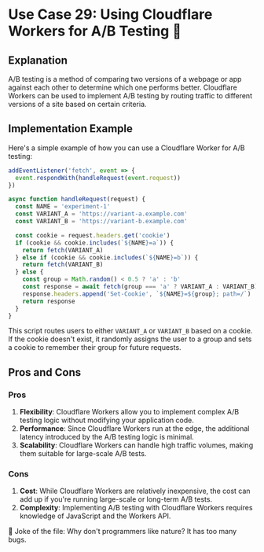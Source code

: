 # Use Case 29: Using Cloudflare Workers for A/B Testing 🧪

## Explanation

A/B testing is a method of comparing two versions of a webpage or app against each other to determine which one performs better. Cloudflare Workers can be used to implement A/B testing by routing traffic to different versions of a site based on certain criteria.

## Implementation Example

Here's a simple example of how you can use a Cloudflare Worker for A/B testing:

```javascript
addEventListener('fetch', event => {
  event.respondWith(handleRequest(event.request))
})

async function handleRequest(request) {
  const NAME = 'experiment-1'
  const VARIANT_A = 'https://variant-a.example.com'
  const VARIANT_B = 'https://variant-b.example.com'

  const cookie = request.headers.get('cookie')
  if (cookie && cookie.includes(`${NAME}=a`)) {
    return fetch(VARIANT_A)
  } else if (cookie && cookie.includes(`${NAME}=b`)) {
    return fetch(VARIANT_B)
  } else {
    const group = Math.random() < 0.5 ? 'a' : 'b'
    const response = await fetch(group === 'a' ? VARIANT_A : VARIANT_B)
    response.headers.append('Set-Cookie', `${NAME}=${group}; path=/`)
    return response
  }
}
```

This script routes users to either `VARIANT_A` or `VARIANT_B` based on a cookie. If the cookie doesn't exist, it randomly assigns the user to a group and sets a cookie to remember their group for future requests.

## Pros and Cons

### Pros

1. **Flexibility**: Cloudflare Workers allow you to implement complex A/B testing logic without modifying your application code.
2. **Performance**: Since Cloudflare Workers run at the edge, the additional latency introduced by the A/B testing logic is minimal.
3. **Scalability**: Cloudflare Workers can handle high traffic volumes, making them suitable for large-scale A/B tests.

### Cons

1. **Cost**: While Cloudflare Workers are relatively inexpensive, the cost can add up if you're running large-scale or long-term A/B tests.
2. **Complexity**: Implementing A/B testing with Cloudflare Workers requires knowledge of JavaScript and the Workers API.

🤣 Joke of the file: Why don't programmers like nature? It has too many bugs.